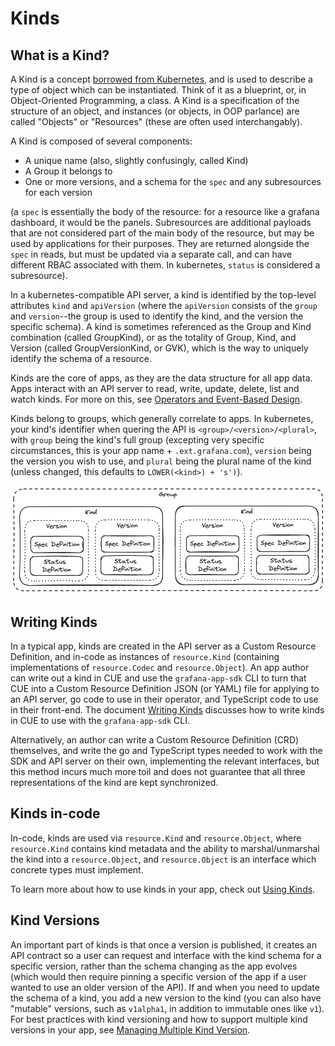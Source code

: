 # Kinds

## What is a Kind?

A Kind is a concept [borrowed from Kubernetes](https://kubernetes.io/docs/concepts/overview/working-with-objects/), and is used to describe a type of object which can be instantiated. Think of it as a blueprint, or, in Object-Oriented Programming, a class. A Kind is a specification of the structure of an object, and instances (or objects, in OOP parlance) are called "Objects" or "Resources" (these are often used interchangably).

A Kind is composed of several components:
* A unique name (also, slightly confusingly, called Kind)
* A Group it belongs to
* One or more versions, and a schema for the `spec` and any subresources for each version

(a `spec` is essentially the body of the resource: for a resource like a grafana dashboard, it would be the panels. Subresources are additional payloads that are not considered part of the main body of the resource, but may be used by applications for their purposes. They are returned alongside the `spec` in reads, but must be updated via a separate call, and can have different RBAC associated with them. In kubernetes, `status` is considered a subresource).

In a kubernetes-compatible API server, a kind is identified by the top-level attributes `kind` and `apiVersion` (where the `apiVersion` consists of the `group` and `version`--the group is used to identify the kind, and the version the specific schema). A kind is sometimes referenced as the Group and Kind combination (called GroupKind), or as the totality of Group, Kind, and Version (called GroupVersionKind, or GVK), which is the way to uniquely identify the schema of a resource.

Kinds are the core of apps, as they are the data structure for all app data. Apps interact with an API server to read, write, update, delete, list and watch kinds. For more on this, see [Operators and Event-Based Design](../operators.md).

Kinds belong to groups, which generally correlate to apps. In kubernetes, your kind's identifier when quering the API is `<group>/<version>/<plural>`, with `group` being the kind's full group (excepting very specific circumstances, this is your app name + `.ext.grafana.com`), `version` being the version you wish to use, and `plural` being the plural name of the kind (unless changed, this defaults to `LOWER(<kind>) + 's')`).

<picture>
  <source media="(prefers-color-scheme: dark)" srcset="../diagrams/kind-overview-dark.png">
  <source media="(prefers-color-scheme: light)" srcset="../diagrams/kind-overview.png">
  <img alt="A diagram of how aspects of a kind are encapsulated" src="../diagrams/kind-overview.png">
</picture>


## Writing Kinds

In a typical app, kinds are created in the API server as a Custom Resource Definition, and in-code as instances of `resource.Kind` (containing implementations of `resource.Codec` and `resource.Object`). An app author can write out a kind in CUE and use the `grafana-app-sdk` CLI to turn that CUE into a Custom Resource Definition JSON (or YAML) file for applying to an API server, go code to use in their operator, and TypeScript code to use in their front-end. The document [Writing Kinds](./writing-kinds.md) discusses how to write kinds in CUE to use with the `grafana-app-sdk` CLI.

Alternatively, an author can write a Custom Resource Definition (CRD) themselves, and write the go and TypeScript types needed to work with the SDK and API server on their own, implementing the relevant interfaces, but this method incurs much more toil and does not guarantee that all three representations of the kind are kept synchronized.

## Kinds in-code

In-code, kinds are used via `resource.Kind` and `resource.Object`, where `resource.Kind` contains kind metadata and the ability to marshal/unmarshal the kind into a `resource.Object`, and `resource.Object` is an interface which concrete types must implement.

To learn more about how to use kinds in your app, check out [Using Kinds](./using-kinds.md).

## Kind Versions

An important part of kinds is that once a version is published, it creates an API contract so a user can request and interface with the kind schema for a specific version, rather than the schema changing as the app evolves (which would then require pinning a specific version of the app if a user wanted to use an older version of the API). If and when you need to update the schema of a kind, you add a new version to the kind (you can also have "mutable" versions, such as `v1alpha1`, in addition to immutable ones like `v1`). For best practices with kind versioning and how to support multiple kind versions in your app, see [Managing Multiple Kind Version](./managing-multiple-versions.md).